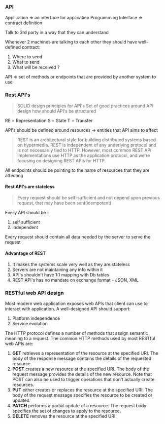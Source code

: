 ### API
Application     => an interface for application
Programming 
Interface      => contract definition

Talk to 3rd party in a way that they can understand

Whenever 2 machines are talking to each other they should have well-defined contract: 
1. Where to send
2. What to send
3. What will be received ?

API => set of methods or endpoints that are provided by another system to use


### Rest API's

> SOLID design principles for API's
> Set of good practices around API design
> how should API's be structured

RE = Representation
S  = State
T  = Transfer

API's should be defined around resources -> entities that API aims to affect

> REST is an architectural style for building distributed systems based on hypermedia. 
> REST is independent of any underlying protocol and is not necessarily tied to HTTP. 
> However, most common REST API implementations use HTTP as the application protocol, and we're focusing on designing REST APIs for HTTP.

All endpoints should be pointing to the name of resources that they are affecting

#### Rest API's are stateless
> Every request should be self-sufficient and not depend upon previous request, that may have been sent(idempotent)
> 
Every API should be :
1. self sufficient
2. independent

Every request should contain all data needed by the server to serve the request


#### Advantage of REST
1. It makes the systems scale very well as they are stateless
2. Servers are not maintaining any info within it
3. API's shouldn't have 1:1 mapping with Db tables
4. REST API's has no mandate on exchange format - JSON, XML



### RESTful web API design

Most modern web application exposes web APIs that client can use to interact with application.
A well-designed API should support: 
1. Platform independence
2. Service evolution


The HTTP protocol defines a number of methods that assign semantic meaning to a request. 
The common HTTP methods used by most RESTful web APIs are:

1. **GET** retrieves a representation of the resource at the specified URI. The body of the response message contains the details of the requested resource.
2. **POST** creates a new resource at the specified URI. The body of the request message provides the details of the new resource. Note that POST can also be used to trigger operations that don't actually create resources.
3. **PUT** either creates or replaces the resource at the specified URI. The body of the request message specifies the resource to be created or updated.
4. **PATCH** performs a partial update of a resource. The request body specifies the set of changes to apply to the resource.
5. **DELETE** removes the resource at the specified URI.